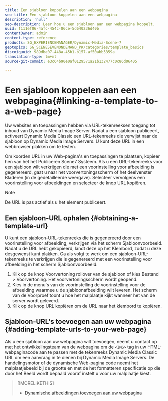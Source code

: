 ```yaml
---
title: Een sjabloon koppelen aan een webpagina
seo-title: Een sjabloon koppelen aan een webpagina
description: 'null'
seo-description: Leer hoe u een sjabloon aan een webpagina koppelt.
uuid: f111ef06-4afc-454c-86ce-5d640236d40b
contentOwner: admin
content-type: reference
products: SG_EXPERIENCEMANAGER/Dynamic-Media-Scene-7
geptopics: SG_SCENESEVENONDEMAND_PK/categories/template_basics
discoiquuid: 989dba07-448a-45b1-b157-af50abb5359a
translation-type: tm+mt
source-git-commit: e3c64b90e0af0129571a21b132477c0c86d06405

---
```



# Een sjabloon koppelen aan een webpagina{#linking-a-template-to-a-web-page}

Uw websites en toepassingen hebben via URL-tekenreeksen toegang tot inhoud van Dynamic Media Image Server. Nadat u een sjabloon publiceert, activeert Dynamic Media Classic een URL-tekenreeks die verwijst naar de sjabloon op Dynamic Media Image Servers. U kunt deze URL in een webbrowser plakken om te testen.

Om koorden URL in uw Web-pagina&#39;s en toepassingen te plaatsen, kopieer hen van het het Publiceren Scene7 Systeem. Als u een URL-tekenreeks voor een sjabloon wilt verkrijgen die met een voorinstelling voor afbeelding is gegenereerd, gaat u naar het voorvertoningsscherm of het deelvenster Bladeren (in de gedetailleerde weergave). Selecteer vervolgens een voorinstelling voor afbeeldingen en selecteer de knop URL kopiëren.

>[!NOTE]
>
>De URL is pas actief als u het element publiceert.

## Een sjabloon-URL ophalen {#obtaining-a-template-url}

U kunt een sjabloon-URL-tekenreeks die is gegenereerd door een voorinstelling voor afbeelding, verkrijgen via het scherm Sjabloonvoorbeeld. Nadat u de URL hebt gekopieerd, landt deze op het Klembord, zodat u deze desgewenst kunt plakken. Ga als volgt te werk om een sjabloon-URL-tekenreeks te verkrijgen die is gegenereerd met een voorinstelling voor afbeelding in het scherm Sjabloonvoorbeeld:

1. Klik op de knop Voorvertoning rollover van de sjabloon of kies Bestand > Voorvertoning. Het voorvertoningsscherm wordt geopend.
1. Kies in de menu&#39;s van de voorinstelling de voorinstelling voor de afbeelding waarmee u de sjabloonafbeelding wilt leveren. Het scherm van de Voorproef toont u hoe het malplaatje kijkt wanneer het van de server wordt geleverd.
1. Klik op de knop URL kopiëren om de URL naar het klembord te kopiëren.

## Sjabloon-URL&#39;s toevoegen aan uw webpagina {#adding-template-urls-to-your-web-page}

Als u een sjabloon aan uw webpagina wilt toevoegen, neemt u contact op met het ontwikkelingsteam van de webpagina om de `<IMG>` tag in uw HTML-webpaginacode aan te passen met de tekenreeks Dynamic Media Classic URL om een aanvraag in te dienen bij Dynamic Media Image Servers. De handelingsmotor of de dynamische Web-pagina code neemt het malplaatjebeeld bij de grootte en met de het formatteren specificatie op die door het Beeld wordt bepaald vooraf instelt u voor uw malplaatje kiest.

>[!MORELIKETHIS]
>
>* [Dynamische afbeeldingen toevoegen aan uw webpagina](linking-urls-web-application.md#adding_dynamic_images_to_your_web_page)

